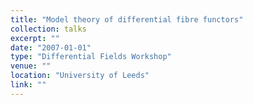 ```yaml
---
title: "Model theory of differential fibre functors"
collection: talks
excerpt: ""
date: "2007-01-01"
type: "Differential Fields Workshop"
venue: ""
location: "University of Leeds"
link: ""
---
```


